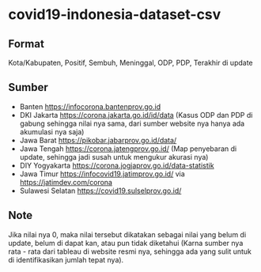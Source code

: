 # covid19-indonesia-dataset-csv

## Format
Kota/Kabupaten, Positif, Sembuh, Meninggal, ODP, PDP, Terakhir di update

## Sumber
- Banten https://infocorona.bantenprov.go.id
- DKI Jakarta https://corona.jakarta.go.id/id/data (Kasus ODP dan PDP di gabung sehingga nilai nya sama, dari sumber website nya hanya ada akumulasi nya saja)
- Jawa Barat https://pikobar.jabarprov.go.id/data/
- Jawa Tengah https://corona.jatengprov.go.id/ (Map penyebaran di update, sehingga jadi susah untuk mengukur akurasi nya)
- DIY Yogyakarta https://corona.jogjaprov.go.id/data-statistik
- Jawa Timur https://infocovid19.jatimprov.go.id/ via https://jatimdev.com/corona
- Sulawesi Selatan https://covid19.sulselprov.go.id/

## Note
Jika nilai nya 0, maka nilai tersebut dikatakan sebagai nilai yang belum di update, belum di dapat kan, atau pun tidak diketahui (Karna sumber nya rata - rata dari tableau di website resmi nya, sehingga ada yang sulit untuk di identifikasikan jumlah tepat nya).

